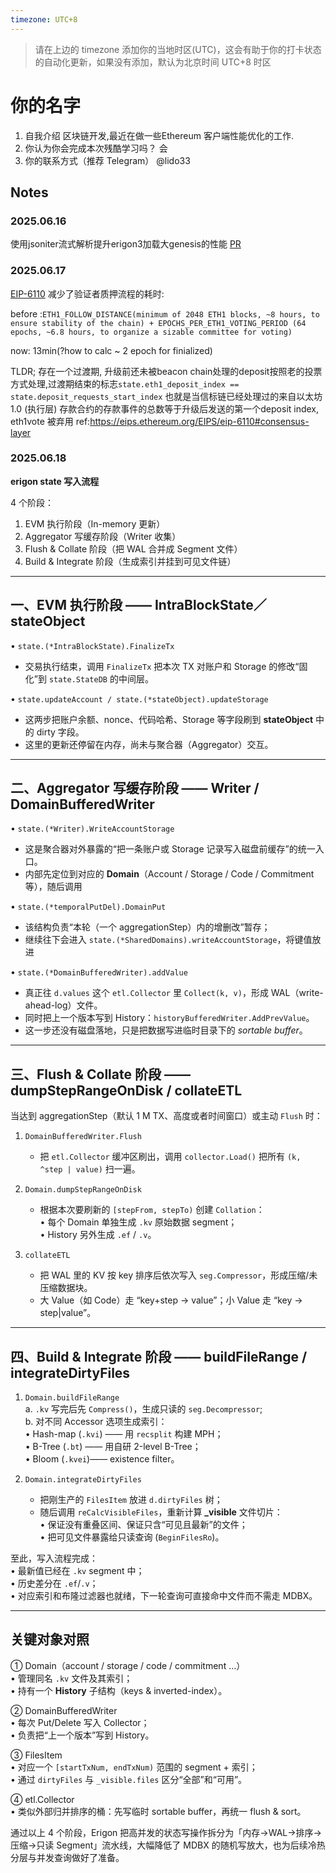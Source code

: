 ```yaml
---
timezone: UTC+8
---
```


> 请在上边的 timezone 添加你的当地时区(UTC)，这会有助于你的打卡状态的自动化更新，如果没有添加，默认为北京时间 UTC+8 时区


# 你的名字

1. 自我介绍
区块链开发,最近在做一些Ethereum 客户端性能优化的工作.
2. 你认为你会完成本次残酷学习吗？
会
3. 你的联系方式（推荐 Telegram）
@lido33

## Notes

<!-- Content_START -->

### 2025.06.16

使用jsoniter流式解析提升erigon3加载大genesis的性能 [PR](https://github.com/OpenFusionist/erigon/tree/feat/jsoniter-stream_try2-ReadObjectCBWithoutCopy)


### 2025.06.17
[EIP-6110](https://eips.ethereum.org/EIPS/eip-6110) 减少了验证者质押流程的耗时:

before :`ETH1_FOLLOW_DISTANCE(minimum of 2048 ETH1 blocks, ~8 hours, to ensure stability of the chain) + EPOCHS_PER_ETH1_VOTING_PERIOD (64 epochs, ~6.8 hours, to organize a sizable committee for voting)`

now: 13min(?how to calc ~ 2 epoch for finialized)

TLDR; 存在一个过渡期, 升级前还未被beacon chain处理的deposit按照老的投票方式处理,过渡期结束的标志`state.eth1_deposit_index == state.deposit_requests_start_index`  也就是当信标链已经处理过的来自以太坊 1.0 (执行层) 存款合约的存款事件的总数等于升级后发送的第一个deposit index, eth1vote 被弃用 ref:https://eips.ethereum.org/EIPS/eip-6110#consensus-layer

### 2025.06.18

**erigon  state 写入流程**

4 个阶段：

1. EVM 执行阶段（In-memory 更新）  
2. Aggregator 写缓存阶段（Writer 收集）  
3. Flush & Collate 阶段（把 WAL 合并成 Segment 文件）  
4. Build & Integrate 阶段（生成索引并挂到可见文件链）

------------------------------------------------------------------
一、EVM 执行阶段 —— IntraBlockState／stateObject  
------------------------------------------------------------------
• `state.(*IntraBlockState).FinalizeTx`  
  - 交易执行结束，调用 `FinalizeTx` 把本次 TX 对账户和 Storage 的修改“固化”到 `state.StateDB` 的中间层。  

• `state.updateAccount / state.(*stateObject).updateStorage`  
  - 这两步把账户余额、nonce、代码哈希、Storage 等字段刷到 **stateObject** 中的 dirty 字段。  
  - 这里的更新还停留在内存，尚未与聚合器（Aggregator）交互。

------------------------------------------------------------------
二、Aggregator 写缓存阶段 —— Writer / DomainBufferedWriter  
------------------------------------------------------------------
• `state.(*Writer).WriteAccountStorage`  
  - 这是聚合器对外暴露的“把一条账户或 Storage 记录写入磁盘前缓存”的统一入口。  
  - 内部先定位到对应的 **Domain**（Account / Storage / Code / Commitment 等），随后调用

• `state.(*temporalPutDel).DomainPut`  
  - 该结构负责“本轮（一个 aggregationStep）内的增删改”暂存；  
  - 继续往下会进入 `state.(*SharedDomains).writeAccountStorage`，将键值放进

• `state.(*DomainBufferedWriter).addValue`  
  - 真正往 `d.values` 这个 `etl.Collector` 里 `Collect(k, v)`，形成 WAL（write-ahead-log）文件。  
  - 同时把上一个版本写到 History：`historyBufferedWriter.AddPrevValue`。  
  - 这一步还没有磁盘落地，只是把数据写进临时目录下的 *sortable buffer*。

------------------------------------------------------------------
三、Flush & Collate 阶段 —— dumpStepRangeOnDisk / collateETL  
------------------------------------------------------------------
当达到 aggregationStep（默认 1 M TX、高度或者时间窗口）或主动 `Flush` 时：

1. `DomainBufferedWriter.Flush`  
   - 把 `etl.Collector` 缓冲区刷出，调用 `collector.Load()` 把所有 `(k, ^step | value)` 扫一遍。  

2. `Domain.dumpStepRangeOnDisk`  
   - 根据本次要刷新的 `[stepFrom, stepTo)` 创建 `Collation`：  
     • 每个 Domain 单独生成 `.kv` 原始数据 segment；  
     • History 另外生成 `.ef` / `.v`。  

3. `collateETL`  
   - 把 WAL 里的 KV 按 key 排序后依次写入 `seg.Compressor`，形成压缩/未压缩数据块。  
   - 大 Value（如 Code）走 “key+step → value”；小 Value 走 “key → step|value”。

------------------------------------------------------------------
四、Build & Integrate 阶段 —— buildFileRange / integrateDirtyFiles  
------------------------------------------------------------------
1. `Domain.buildFileRange`  
   a. `.kv` 写完后先 `Compress()`，生成只读的 `seg.Decompressor`;  
   b. 对不同 Accessor 选项生成索引：  
      • Hash-map (`.kvi`) —— 用 `recsplit` 构建 MPH；  
      • B-Tree   (`.bt`) —— 用自研 2-level B-Tree；  
      • Bloom    (`.kvei`)—— existence filter。  

2. `Domain.integrateDirtyFiles`  
   - 把刚生产的 `FilesItem` 放进 `d.dirtyFiles` 树；  
   - 随后调用 `reCalcVisibleFiles`，重新计算 **_visible** 文件切片：  
     • 保证没有重叠区间、保证只含“可见且最新”的文件；  
     • 把可见文件暴露给只读查询 (`BeginFilesRo`)。

至此，写入流程完成：  
• 最新值已经在 `.kv` segment 中；  
• 历史差分在 `.ef`/`.v`；  
• 对应索引和布隆过滤器也就绪，下一轮查询可直接命中文件而不需走 MDBX。

------------------------------------------------------------------
关键对象对照
------------------------------------------------------------------
① Domain（account / storage / code / commitment …）  
   • 管理同名 `.kv` 文件及其索引；  
   • 持有一个 **History** 子结构（keys & inverted-index）。  

② DomainBufferedWriter  
   • 每次 Put/Delete 写入 Collector；  
   • 负责把“上一个版本”写到 History。  

③ FilesItem  
   • 对应一个 `[startTxNum, endTxNum)` 范围的 segment + 索引；  
   • 通过 `dirtyFiles` 与 `_visible.files` 区分“全部”和“可用”。  

④ etl.Collector  
   • 类似外部归并排序的桶：先写临时 sortable buffer，再统一 flush & sort。

通过以上 4 个阶段，Erigon 把高并发的状态写操作拆分为「内存→WAL→排序→压缩→只读 Segment」流水线，大幅降低了 MDBX 的随机写放大，也为后续冷热分层与并发查询做好了准备。

<!-- Content_END -->
